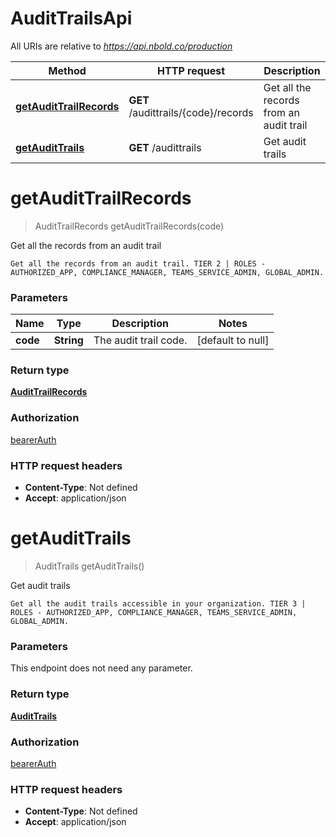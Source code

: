 # AuditTrailsApi

All URIs are relative to *https://api.nbold.co/production*

Method | HTTP request | Description
------------- | ------------- | -------------
[**getAuditTrailRecords**](AuditTrailsApi.md#getAuditTrailRecords) | **GET** /audittrails/{code}/records | Get all the records from an audit trail
[**getAuditTrails**](AuditTrailsApi.md#getAuditTrails) | **GET** /audittrails | Get audit trails


<a name="getAuditTrailRecords"></a>
# **getAuditTrailRecords**
> AuditTrailRecords getAuditTrailRecords(code)

Get all the records from an audit trail

    Get all the records from an audit trail. TIER 2 | ROLES - AUTHORIZED_APP, COMPLIANCE_MANAGER, TEAMS_SERVICE_ADMIN, GLOBAL_ADMIN.

### Parameters

Name | Type | Description  | Notes
------------- | ------------- | ------------- | -------------
 **code** | **String**| The audit trail code. | [default to null]

### Return type

[**AuditTrailRecords**](../Models/AuditTrailRecords.md)

### Authorization

[bearerAuth](../README.md#bearerAuth)

### HTTP request headers

- **Content-Type**: Not defined
- **Accept**: application/json

<a name="getAuditTrails"></a>
# **getAuditTrails**
> AuditTrails getAuditTrails()

Get audit trails

    Get all the audit trails accessible in your organization. TIER 3 | ROLES - AUTHORIZED_APP, COMPLIANCE_MANAGER, TEAMS_SERVICE_ADMIN, GLOBAL_ADMIN.

### Parameters
This endpoint does not need any parameter.

### Return type

[**AuditTrails**](../Models/AuditTrails.md)

### Authorization

[bearerAuth](../README.md#bearerAuth)

### HTTP request headers

- **Content-Type**: Not defined
- **Accept**: application/json

